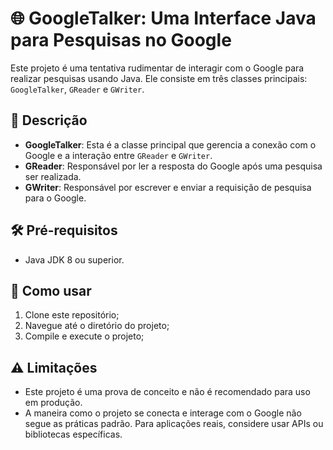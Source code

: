 # 🌐 GoogleTalker: Uma Interface Java para Pesquisas no Google

Este projeto é uma tentativa rudimentar de interagir com o Google para realizar pesquisas usando Java. Ele consiste em três classes principais: `GoogleTalker`, `GReader` e `GWriter`.

## 📝 Descrição

- **GoogleTalker**: Esta é a classe principal que gerencia a conexão com o Google e a interação entre `GReader` e `GWriter`.
- **GReader**: Responsável por ler a resposta do Google após uma pesquisa ser realizada.
- **GWriter**: Responsável por escrever e enviar a requisição de pesquisa para o Google.

## 🛠 Pré-requisitos

- Java JDK 8 ou superior.

## 🚀 Como usar

1. Clone este repositório;
2. Navegue até o diretório do projeto;
3. Compile e execute o projeto;

## ⚠️ Limitações

- Este projeto é uma prova de conceito e não é recomendado para uso em produção.
- A maneira como o projeto se conecta e interage com o Google não segue as práticas padrão. Para aplicações reais, considere usar APIs ou bibliotecas específicas.
   
